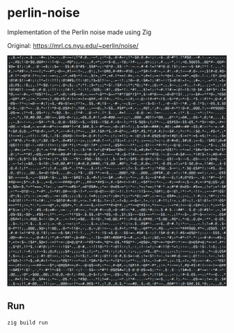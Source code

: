 # perlin-noise
Implementation of the Perlin noise made using Zig

Original: https://mrl.cs.nyu.edu/~perlin/noise/

![noise](image.png)

## Run

```
zig build run
```
